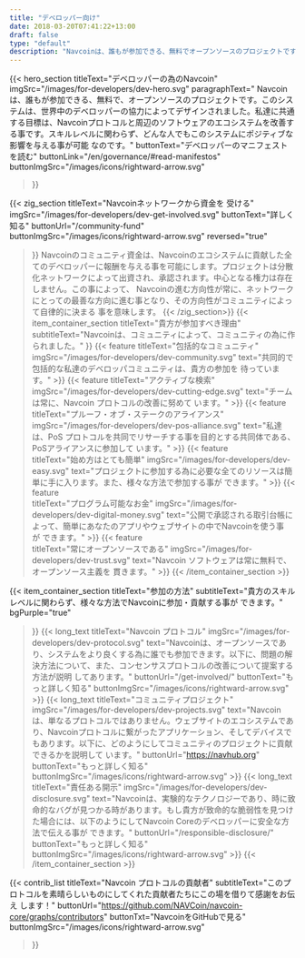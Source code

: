 ```yaml
---
title: "デベロッパー向け"
date: 2018-03-20T07:41:22+13:00
draft: false
type: "default"
description: "Navcoinは、誰もが参加できる、無料でオープンソースのプロジェクトです。このシステムは、世界中のデベロッパーの協力によってデザインされました。"
---
```

<script src="https://ajax.googleapis.com/ajax/libs/jquery/3.3.1/jquery.min.js"></script>
{{< hero_section
titleText="デベロッパーの為のNavcoin"
imgSrc="/images/for-developers/dev-hero.svg"
paragraphText=" Navcoinは、誰もが参加できる、無料で、オープンソースのプロジェクトです。このシステムは、世界中のデベロッパーの協力によってデザインされました。私達に共通する目標は、Navcoinプロトコルと周辺のソフトウェアのエコシステムを改善する事です。スキルレベルに関わらず、どんな人でもこのシステムにポジティブな影響を与える事が可能&nbsp;なのです。"
buttonText="デベロッパーのマニフェストを読む"
buttonLink="/en/governance/#read-manifestos"
buttonImgSrc="/images/icons/rightward-arrow.svg"
>}}

{{< zig_section
titleText="Navcoinネットワークから資金を&nbsp;受ける"
imgSrc="/images/for-developers/dev-get-involved.svg"
buttonText="詳しく知る"
buttonUrl="/community-fund"
buttonImgSrc="/images/icons/rightward-arrow.svg"
reversed="true"
>}}
Navcoinのコミュニティ資金は、Navcoinのエコシステムに貢献した全てのデベロッパーに報酬を与える事を可能にします。プロジェクトは分散化ネットワークによって出資され、承認されます。中心となる権力は存在しません。この事によって、 Navcoinの進む方向性が常に、ネットワークにとっての最善な方向に進む事となり、その方向性がコミュニティによって自律的に決まる&nbsp;事を意味します。
{{< /zig_section>}}
{{< item_container_section 
    titleText="貴方が参加すべき理由"
    subtitleText="Navcoinは、コミュニティによって、コミュニティの為に作られました。"
>}}
    {{< feature 
        titleText="包括的なコミュニティ"
        imgSrc="/images/for-developers/dev-community.svg"
        text="共同的で包括的な私達のデベロッパコミュニティは、貴方の参加を&nbsp;待っています。"
    >}}
    {{< feature 
        titleText="アクティブな検索"
        imgSrc="/images/for-developers/dev-cutting-edge.svg"
        text="チームは常に、Navcoin プロトコルの改善に努めて&nbsp;います。"
    >}}
    {{< feature                 
        titleText="プルーフ・オブ・ステークのアライアンス"
        imgSrc="/images/for-developers/dev-pos-alliance.svg"
        text="私達は、PoS プロトコルを共同でリサーチする事を目的とする共同体である、PoSアライアンスに参加して&nbsp;います。"
    >}}
    {{< feature                 
        titleText="始め方はとても簡単"
        imgSrc="/images/for-developers/dev-easy.svg"
        text="プロジェクトに参加する為に必要な全てのリソースは簡単に手に入ります。また、様々な方法で参加する事が&nbsp;できます。"
    >}}
    {{< feature                 
        titleText="プログラム可能なお金"
        imgSrc="/images/for-developers/dev-digital-money.svg"
        text="公開で承認される取引台帳によって、簡単にあなたのアプリやウェブサイトの中でNavcoinを使う事が&nbsp;できます。"
    >}}
    {{< feature                 
        titleText="常にオープンソースである"
        imgSrc="/images/for-developers/dev-trust.svg"
        text="Navcoin ソフトウェアは常に無料で、オープンソース主義を&nbsp;貫きます。"
    >}}
{{< /item_container_section >}}

{{< item_container_section 
    titleText="参加の方法"
    subtitleText="貴方のスキルレベルに関わらず、様々な方法でNavcoinに参加・貢献する事が&nbsp;できます。"
    bgPurple="true"
>}}
    {{< long_text 
        titleText="Navcoin プロトコル"
        imgSrc="/images/for-developers/dev-protocol.svg"
        text="Navcoinは、オープンソースであり、システムをより良くする為に誰でも参加できます。以下に、問題の解決方法について、また、コンセンサスプロトコルの改善について提案する方法が説明&nbsp;してあります。"
        buttonUrl="/get-involved/"
        buttonText="もっと詳しく知る"
        buttonImgSrc="/images/icons/rightward-arrow.svg"
    >}}
    {{< long_text 
        titleText="コミュニティプロジェクト"
        imgSrc="/images/for-developers/dev-projects.svg"
        text="Navcoin は、単なるプロトコルではありません。ウェブサイトのエコシステムであり、Navcoinプロトコルに繋がったアプリケーション、そしてデバイスでもあります。以下に、どのようにしてコミュニティのプロジェクトに貢献できるかを説明して&nbsp;います。"
        buttonUrl="https://navhub.org"
        buttonText="もっと詳しく知る"
        buttonImgSrc="/images/icons/rightward-arrow.svg"
    >}}
    {{< long_text 
        titleText="責任ある開示"
        imgSrc="/images/for-developers/dev-disclosure.svg"
        text="Navcoinは、実験的なテクノロジーであり、時に致命的なバグが見つかる時があります。もし貴方が致命的な脆弱性を見つけた場合には、以下のようにしてNavcoin Coreのデベロッパーに安全な方法で伝える事が&nbsp;できます。"
        buttonUrl="/responsible-disclosure/"
        buttonText="もっと詳しく知る"
        buttonImgSrc="/images/icons/rightward-arrow.svg"
    >}}
{{< /item_container_section >}}

{{< contrib_list
    titleText="Navcoin プロトコルの貢献者"
    subtitleText="このプロトコルを素晴らしいものにしてくれた貢献者たちにこの場を借りて感謝をお伝え&nbsp;します！"
    buttonUrl="https://github.com/NAVCoin/navcoin-core/graphs/contributors"
    buttonTxt="NavcoinをGitHubで見る"
    buttonImgSrc="/images/icons/rightward-arrow.svg"
>}}
<script>
$("a[href^='#']").click(function(e) {
	e.preventDefault();
	
	var position = $($(this).attr("href")).offset().top;

	$("body, html").animate({
		scrollTop: position
	} /* speed */ );
});
</script>
